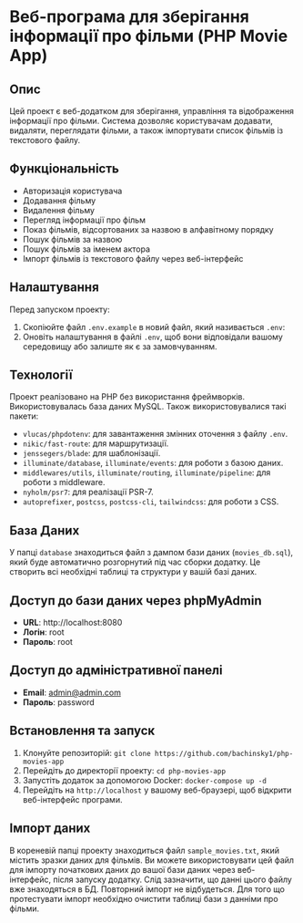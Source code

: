 # Веб-програма для зберігання інформації про фільми (PHP Movie App)

## Опис
Цей проект є веб-додатком для зберігання, управління та відображення інформації про фільми. Система дозволяє користувачам додавати, видаляти, переглядати фільми, а також імпортувати список фільмів із текстового файлу.

## Функціональність
- Авторизація користувача
- Додавання фільму
- Видалення фільму
- Перегляд інформації про фільм
- Показ фільмів, відсортованих за назвою в алфавітному порядку
- Пошук фільмів за назвою
- Пошук фільмів за іменем актора
- Імпорт фільмів із текстового файлу через веб-інтерфейс

## Налаштування

Перед запуском проекту:

1. Скопіюйте файл `.env.example` в новий файл, який називається `.env`:
2. Оновіть налаштування в файлі `.env`, щоб вони відповідали вашому середовищу або залиште як є за замовчуванням.

## Технології
Проект реалізовано на PHP без використання фреймворків. Використовувалась база даних MySQL. Також використовувалися такі пакети:

- `vlucas/phpdotenv`: для завантаження змінних оточення з файлу `.env`.
- `nikic/fast-route`: для маршрутизації.
- `jenssegers/blade`: для шаблонізації.
- `illuminate/database`, `illuminate/events`: для роботи з базою даних.
- `middlewares/utils`, `illuminate/routing`, `illuminate/pipeline`: для роботи з middleware.
- `nyholm/psr7`: для реалізації PSR-7.
- `autoprefixer`, `postcss`, `postcss-cli`, `tailwindcss`: для роботи з CSS.

## База Даних

У папці `database` знаходиться файл з дампом бази даних (`movies_db.sql`), який буде автоматично розгорнутий під час сборки додатку. Це створить всі необхідні таблиці та структури у вашій базі даних.

## Доступ до бази даних через phpMyAdmin

- **URL**: http://localhost:8080
- **Логін**: root
- **Пароль**: root

## Доступ до адміністративної панелі

- **Email**: admin@admin.com
- **Пароль**: password

## Встановлення та запуск
1. Клонуйте репозиторій: `git clone https://github.com/bachinsky1/php-movies-app`
2. Перейдіть до директорії проекту: `cd php-movies-app`
3. Запустіть додаток за допомогою Docker: `docker-compose up -d`
4. Перейдіть на `http://localhost` у вашому веб-браузері, щоб відкрити веб-інтерфейс програми.

## Імпорт даних

В кореневій папці проекту знаходиться файл `sample_movies.txt`, який містить зразки даних для фільмів. Ви можете використовувати цей файл для імпорту початкових даних до вашої бази даних через веб-інтерфейс, після запуску додатку. Слід зазначити, що данні цього файлу вже знаходяться в БД. Повторний імпорт не відбудеться.
Для того що протестувати імпорт необхідно очистити таблиці бази з данніми про фільми.






